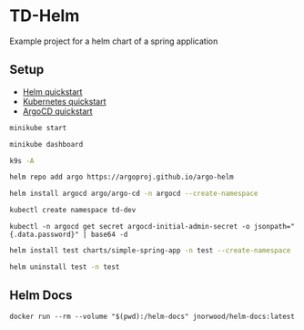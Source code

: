 # TD-Helm

Example project for a helm chart of a spring application

## Setup

- [Helm quickstart](https://helm.sh/docs/intro/quickstart/)
- [Kubernetes quickstart](https://kubernetes.io/de/docs/setup/)
- [ArgoCD quickstart](https://argo-cd.readthedocs.io/en/stable/getting_started/)

```bash
minikube start
```

```bash
minikube dashboard
```

```bash
k9s -A
```

```bash
helm repo add argo https://argoproj.github.io/argo-helm
```

```bash
helm install argocd argo/argo-cd -n argocd --create-namespace
```

```bash
kubectl create namespace td-dev
```

```shell
kubectl -n argocd get secret argocd-initial-admin-secret -o jsonpath="{.data.password}" | base64 -d
```

```bash
helm install test charts/simple-spring-app -n test --create-namespace
```

```bash
helm uninstall test -n test
```

## Helm Docs

```shell
docker run --rm --volume "$(pwd):/helm-docs" jnorwood/helm-docs:latest
```